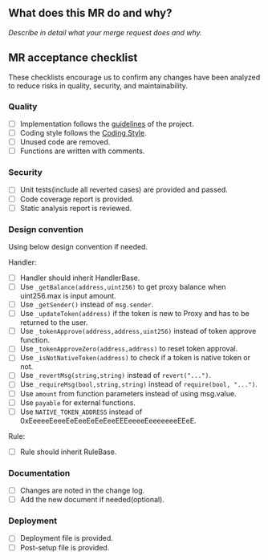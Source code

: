 ## What does this MR do and why?

_Describe in detail what your merge request does and why._

<!--
Please keep this description updated. Any discussion that related to this merge request
are useful for reviewers better understand your changes. Keeping the description updated is
especially important if they didn't participate in the discussion.
-->

## MR acceptance checklist

These checklists encourage us to confirm any changes have been analyzed to reduce risks in quality, security, and maintainability.

### Quality

- [ ] Implementation follows the [guidelines](GUIDELINES.md) of the project.
- [ ] Coding style follows the [Coding Style](https://app.asana.com/0/1110393615095724/1202201092359525/f).
- [ ] Unused code are removed.
- [ ] Functions are written with comments.

### Security

- [ ] Unit tests(include all reverted cases) are provided and passed.
- [ ] Code coverage report is provided.
- [ ] Static analysis report is reviewed.

### Design convention

Using below design convention if needed.

Handler:

- [ ] Handler should inherit HandlerBase.
- [ ] Use `_getBalance(address,uint256)` to get proxy balance when uint256.max is input amount.
- [ ] Use `_getSender()` instead of `msg.sender`.
- [ ] Use `_updateToken(address)` if the token is new to Proxy and has to be returned to the user.
- [ ] Use `_tokenApprove(address,address,uint256)` instead of token approve function.
- [ ] Use `_tokenApproveZero(address,address)` to reset token approval.
- [ ] Use `_isNotNativeToken(address)` to check if a token is native token or not.
- [ ] Use `_revertMsg(string,string)` instead of `revert("...")`.
- [ ] Use `_requireMsg(bool,string,string)` instead of `require(bool, "...")`.
- [ ] Use `amount` from function parameters instead of using msg.value.
- [ ] Use `payable` for external functions.
- [ ] Use `NATIVE_TOKEN_ADDRESS` instead of 0xEeeeeEeeeEeEeeEeEeEeeEEEeeeeEeeeeeeeEEeE.

Rule:

- [ ] Rule should inherit RuleBase.

### Documentation

- [ ] Changes are noted in the change log.
- [ ] Add the new document if needed(optional).

### Deployment

- [ ] Deployment file is provided.
- [ ] Post-setup file is provided.
